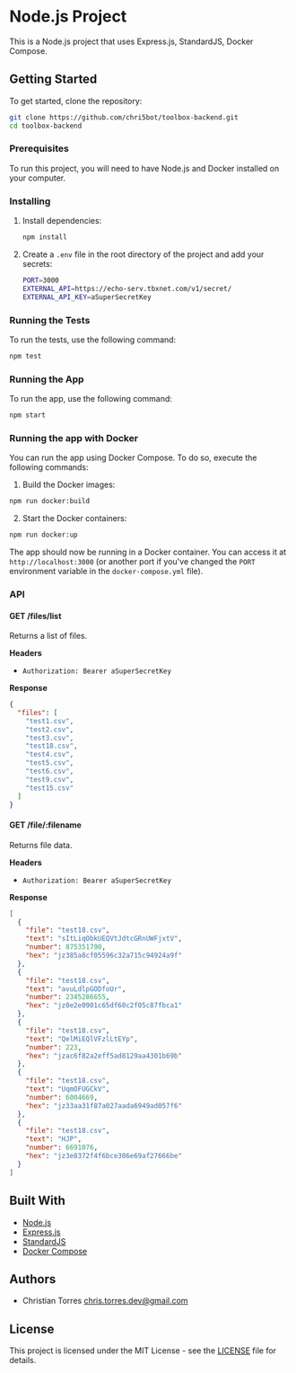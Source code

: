 # Node.js Project

This is a Node.js project that uses Express.js, StandardJS, Docker Compose.

## Getting Started

To get started, clone the repository:

```bash
git clone https://github.com/chri5bot/toolbox-backend.git
cd toolbox-backend
```

### Prerequisites

To run this project, you will need to have Node.js and Docker installed on your computer.

### Installing

1. Install dependencies:

   ```bash
   npm install
   ```

2. Create a `.env` file in the root directory of the project and add your secrets:

   ```bash
   PORT=3000
   EXTERNAL_API=https://echo-serv.tbxnet.com/v1/secret/
   EXTERNAL_API_KEY=aSuperSecretKey
   ```

### Running the Tests

To run the tests, use the following command:

```bash
npm test
```

### Running the App

To run the app, use the following command:

```bash
npm start
```

### Running the app with Docker

You can run the app using Docker Compose. To do so, execute the following commands:

1. Build the Docker images:

```bash
npm run docker:build
```

2. Start the Docker containers:

```bash
npm run docker:up
```

The app should now be running in a Docker container. You can access it at `http://localhost:3000` (or another port if you've changed the `PORT` environment variable in the `docker-compose.yml` file).

### API

#### GET /files/list

Returns a list of files.

**Headers**

- `Authorization: Bearer aSuperSecretKey`

**Response**

```json
{
  "files": [
    "test1.csv",
    "test2.csv",
    "test3.csv",
    "test18.csv",
    "test4.csv",
    "test5.csv",
    "test6.csv",
    "test9.csv",
    "test15.csv"
  ]
}
```

#### GET /file/:filename

Returns file data.

**Headers**

- `Authorization: Bearer aSuperSecretKey`

**Response**

```json
[
  {
    "file": "test18.csv",
    "text": "sItLiqObkUEQVtJdtcGRnUWFjxtV",
    "number": 875351790,
    "hex": "jz385a8cf05596c32a715c94924a9f"
  },
  {
    "file": "test18.csv",
    "text": "avuLdlpGODfoUr",
    "number": 2345286655,
    "hex": "jz0e2e0901c65df60c2f05c87fbca1"
  },
  {
    "file": "test18.csv",
    "text": "QelMiEQlVFzlLtEYp",
    "number": 223,
    "hex": "jzac6f82a2eff5ad8129aa4301b69b"
  },
  {
    "file": "test18.csv",
    "text": "UqmOFUGCkV",
    "number": 6004669,
    "hex": "jz33aa31f87a027aada6949ad057f6"
  },
  {
    "file": "test18.csv",
    "text": "HJP",
    "number": 6691076,
    "hex": "jz3e8372f4f6bce306e69af27666be"
  }
]
```

## Built With

- [Node.js](https://nodejs.org/)
- [Express.js](https://expressjs.com/)
- [StandardJS](https://standardjs.com/)
- [Docker Compose](https://docs.docker.com/compose/)

## Authors

- Christian Torres <chris.torres.dev@gmail.com>

## License

This project is licensed under the MIT License - see the [LICENSE](LICENSE) file for details.
